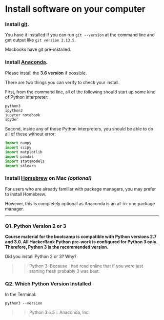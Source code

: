 # Install software on your computer


### Install [git](http://git-scm.com/).

You have it installed if you can run `git --version` at the command
line and get output like `git version 2.13.5`.

Macbooks have git pre-installed.


### Install [Anaconda](http://continuum.io/downloads).

Please install the **3.6 version** if possible.

There are two things you can verify to check your install.

First, from the command line, all of the following should start up
some kind of Python interpreter:

```bash
python3
ipython3
jupyter notebook
spyder
```

Second, inside any of those Python interpreters, you should be able to
do all of these without error:

```python
import numpy
import scipy
import matplotlib
import pandas
import statsmodels
import sklearn
```

### Install [Homebrew](http://brew.sh/) on Mac _(optional)_

For users who are already familiar with package managers, you may prefer to install Homebrew.

However, this is completely optional as Anaconda is an all-in-one package manager.

---

### Q1. Python Version 2 or 3

**Course material for the bootcamp is compatible with Python versions 2.7 and 3.0. All HackerRank Python pre-work is configured for Python 3 only.  Therefore, Python 3 is the recommended version.**  

Did you install Python 2 or 3? Why?  

>> Python 3: Because I had read online that if you were just starting fresh probably 3 was best.

### Q2. Which Python Version Installed   

In the Terminal:

`python3 --version`

>> Python 3.6.5 :: Anaconda, Inc.

 


